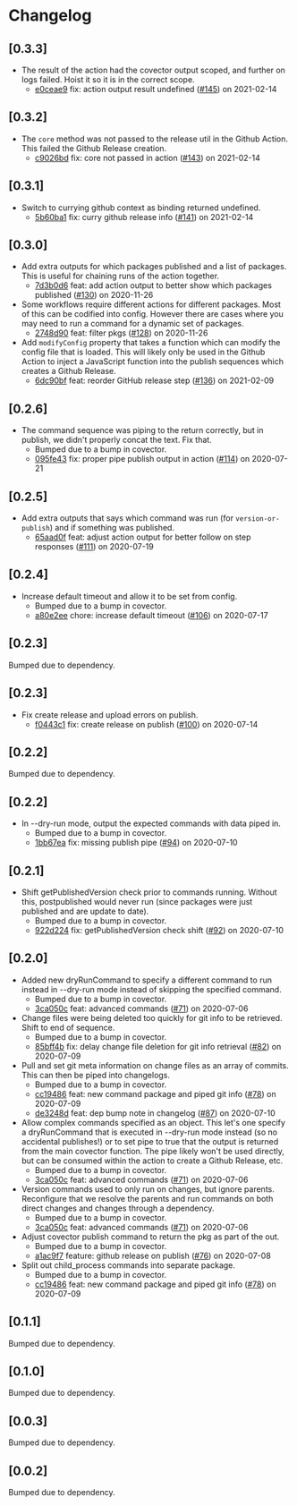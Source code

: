 # Changelog

## [0.3.3]

-   The result of the action had the covector output scoped, and further on logs failed. Hoist it so it is in the correct scope.
    -   [e0ceae9](https://www.github.com/jbolda/covector/commit/e0ceae980cafc3dcfdb6d4db4b2deb6c8e4c3a9b) fix: action output result undefined ([#145](https://www.github.com/jbolda/covector/pull/145)) on 2021-02-14

## [0.3.2]

-   The `core` method was not passed to the release util in the Github Action. This failed the Github Release creation.
    -   [c9026bd](https://www.github.com/jbolda/covector/commit/c9026bdc47d828b7f5c17b6e4680d22fe7c623a6) fix: core not passed in action ([#143](https://www.github.com/jbolda/covector/pull/143)) on 2021-02-14

## [0.3.1]

-   Switch to currying github context as binding returned undefined.
    -   [5b60ba1](https://www.github.com/jbolda/covector/commit/5b60ba11b4c1169953da5c2a709ad15a9c700605) fix: curry github release info ([#141](https://www.github.com/jbolda/covector/pull/141)) on 2021-02-14

## [0.3.0]

-   Add extra outputs for which packages published and a list of packages. This is useful for chaining runs of the action together.
    -   [7d3b0d6](https://www.github.com/jbolda/covector/commit/7d3b0d66d5ae1e826595535904513656a41cfac0) feat: add action output to better show which packages published ([#130](https://www.github.com/jbolda/covector/pull/130)) on 2020-11-26
-   Some workflows require different actions for different packages. Most of this can be codified into config. However there are cases where you may need to run a command for a dynamic set of packages.
    -   [2748d90](https://www.github.com/jbolda/covector/commit/2748d90cfe2dbe94050ccc85e932aff4260627d4) feat: filter pkgs ([#128](https://www.github.com/jbolda/covector/pull/128)) on 2020-11-26
-   Add `modifyConfig` property that takes a function which can modify the config file that is loaded. This will likely only be used in the Github Action to inject a JavaScript function into the publish sequences which creates a Github Release.
    -   [6dc90bf](https://www.github.com/jbolda/covector/commit/6dc90bfe849c4c9441afce7a26a01aabf4a2196c) feat: reorder GitHub release step ([#136](https://www.github.com/jbolda/covector/pull/136)) on 2021-02-09

## [0.2.6]

-   The command sequence was piping to the return correctly, but in publish, we didn't properly concat the text. Fix that.
    -   Bumped due to a bump in covector.
    -   [095fe43](https://www.github.com/jbolda/covector/commit/095fe43d856ff5cf22995d2729afa449ebc3d4e3) fix: proper pipe publish output in action ([#114](https://www.github.com/jbolda/covector/pull/114)) on 2020-07-21

## [0.2.5]

-   Add extra outputs that says which command was run (for `version-or-publish`) and if something was published.
    -   [65aad0f](https://www.github.com/jbolda/covector/commit/65aad0f34ccc3d3b17ce31dda5eb9aaa8efd563f) feat: adjust action output for better follow on step responses ([#111](https://www.github.com/jbolda/covector/pull/111)) on 2020-07-19

## [0.2.4]

-   Increase default timeout and allow it to be set from config.
    -   Bumped due to a bump in covector.
    -   [a80e2ee](https://www.github.com/jbolda/covector/commit/a80e2eecdc21318b9dd93e9a9fe2a5441703fea5) chore: increase default timeout ([#106](https://www.github.com/jbolda/covector/pull/106)) on 2020-07-17

## [0.2.3]

Bumped due to dependency.

## [0.2.3]

-   Fix create release and upload errors on publish.
    -   [f0443c1](https://www.github.com/jbolda/covector/commit/f0443c17e4584b026eecc6c8a5f34b362c02c498) fix: create release on publish ([#100](https://www.github.com/jbolda/covector/pull/100)) on 2020-07-14

## [0.2.2]

Bumped due to dependency.

## [0.2.2]

-   In --dry-run mode, output the expected commands with data piped in.
    -   Bumped due to a bump in covector.
    -   [1bb67ea](https://www.github.com/jbolda/covector/commit/1bb67ea671b6fbe9b21af9feb72612d166fd7662) fix: missing publish pipe ([#94](https://www.github.com/jbolda/covector/pull/94)) on 2020-07-10

## [0.2.1]

-   Shift getPublishedVersion check prior to commands running. Without this, postpublished would never run (since packages were just published and are update to date).
    -   Bumped due to a bump in covector.
    -   [922d224](https://www.github.com/jbolda/covector/commit/922d224c34a4e3e2f711877fe42fddd4faba55ab) fix: getPublishedVersion check shift ([#92](https://www.github.com/jbolda/covector/pull/92)) on 2020-07-10

## [0.2.0]

-   Added new dryRunCommand to specify a different command to run instead in --dry-run mode instead of skipping the specified command.
    -   Bumped due to a bump in covector.
    -   [3ca050c](https://www.github.com/jbolda/covector/commit/3ca050c2c51821d229209e18391535c266b6b200) feat: advanced commands ([#71](https://www.github.com/jbolda/covector/pull/71)) on 2020-07-06
-   Change files were being deleted too quickly for git info to be retrieved. Shift to end of sequence.
    -   Bumped due to a bump in covector.
    -   [85bff4b](https://www.github.com/jbolda/covector/commit/85bff4b146d59a5bc4a093f3e7610d22876d7d0e) fix: delay change file deletion for git info retrieval ([#82](https://www.github.com/jbolda/covector/pull/82)) on 2020-07-09
-   Pull and set git meta information on change files as an array of commits. This can then be piped into changelogs.
    -   Bumped due to a bump in covector.
    -   [cc19486](https://www.github.com/jbolda/covector/commit/cc19486f86b78aec2c719e5dd17a2d72cbc8d450) feat: new command package and piped git info ([#78](https://www.github.com/jbolda/covector/pull/78)) on 2020-07-09
    -   [de3248d](https://www.github.com/jbolda/covector/commit/de3248dfd70146392ff65e7065c2125daf527728) feat: dep bump note in changelog ([#87](https://www.github.com/jbolda/covector/pull/87)) on 2020-07-10
-   Allow complex commands specified as an object. This let's one specify a dryRunCommand that is executed in --dry-run mode instead (so no accidental publishes!) or to set pipe to true that the output is returned from the main covector function. The pipe likely won't be used directly, but can be consumed within the action to create a Github Release, etc.
    -   Bumped due to a bump in covector.
    -   [3ca050c](https://www.github.com/jbolda/covector/commit/3ca050c2c51821d229209e18391535c266b6b200) feat: advanced commands ([#71](https://www.github.com/jbolda/covector/pull/71)) on 2020-07-06
-   Version commands used to only run on changes, but ignore parents. Reconfigure that we resolve the parents and run commands on both direct changes and changes through a dependency.
    -   Bumped due to a bump in covector.
    -   [3ca050c](https://www.github.com/jbolda/covector/commit/3ca050c2c51821d229209e18391535c266b6b200) feat: advanced commands ([#71](https://www.github.com/jbolda/covector/pull/71)) on 2020-07-06
-   Adjust covector publish command to return the pkg as part of the out.
    -   Bumped due to a bump in covector.
    -   [a1ac9f7](https://www.github.com/jbolda/covector/commit/a1ac9f7b03be0a76bf3cfb664f330fc29e5c0c4e) feature: github release on publish ([#76](https://www.github.com/jbolda/covector/pull/76)) on 2020-07-08
-   Split out child_process commands into separate package.
    -   Bumped due to a bump in covector.
    -   [cc19486](https://www.github.com/jbolda/covector/commit/cc19486f86b78aec2c719e5dd17a2d72cbc8d450) feat: new command package and piped git info ([#78](https://www.github.com/jbolda/covector/pull/78)) on 2020-07-09

## [0.1.1]

Bumped due to dependency.

## [0.1.0]

Bumped due to dependency.

## [0.0.3]

Bumped due to dependency.

## [0.0.2]

Bumped due to dependency.
